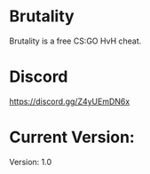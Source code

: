 # Brutality
Brutality is a free CS:GO HvH cheat.
# Discord
https://discord.gg/Z4yUEmDN6x
# Current Version:
Version: 1.0
